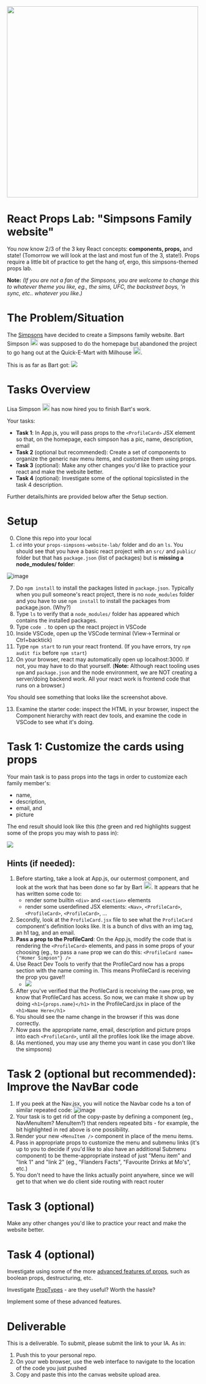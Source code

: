 <img src="https://upload.wikimedia.org/wikipedia/commons/b/bc/The_Simpsons_Logo.svg" width="500">

# React Props Lab: "Simpsons Family website"

You now know 2/3 of the 3 key React concepts: <strong>components, props,</strong> and state! (Tomorrow we will look at the last and most fun of the 3, state!). Props require a little bit of practice to get the hang of, ergo, this simpsons-themed props lab.

<strong>Note:</strong> <em>(If you are not a fan of the Simpsons, you are welcome to change this to whatever theme you like, eg., the sims, UFC, the backstreet boys, 'n sync, etc.. whatever you like.)</em>

# The Problem/Situation

The <a href="https://en.wikipedia.org/wiki/The_Simpsons">Simpsons</a> have decided to create a Simpsons family website. Bart Simpson <img src="https://upload.wikimedia.org/wikipedia/en/a/aa/Bart_Simpson_200px.png" height="20"> was supposed to do the homepage but abandoned the project to go hang out at the Quick-E-Mart with Milhouse <img src="https://upload.wikimedia.org/wikipedia/en/1/11/Milhouse_Van_Houten.png" height="20">.

This is as far as Bart got: 
<img src="https://user-images.githubusercontent.com/24878576/126073747-7d59c309-05bf-4b49-a9c7-035c1765419d.png">

# Tasks Overview

Lisa Simpson <img src="https://upload.wikimedia.org/wikipedia/en/e/ec/Lisa_Simpson.png" height="20"> has now hired you to finish Bart's work.

Your tasks:
- <strong>Task 1</strong>: In App.js, you will pass props to the `<ProfileCard>` JSX element so that, on the homepage, each simpson has a pic, name, description, email
- <strong>Task 2</strong> (optional but recommended): Create a set of components to organize the generic nav menu items, and customize them using props.
- <strong>Task 3</strong> (optional): Make any other changes you'd like to practice your react and make the website better.
- <strong>Task 4</strong> (optional): Investigate some of the optional topicslisted in the task 4 description.
 
Further details/hints are provided below after the Setup section.

# Setup

0. Clone this repo into your local
1. `cd` into your `props-simpsons-website-lab/` folder and do an `ls`. You should see that you have a basic react project with an `src/` and `public/` folder but  that has `package.json` (list of packages) but is <strong>missing a node_modules/ folder</strong>:

![image](https://user-images.githubusercontent.com/24878576/126079216-d7fbdbde-27b1-455c-bb9b-2ea64bb7fba6.png)

7. Do `npm install` to install the packages listed in `package.json`. Typically when you pull someone's react project, there is no `node_modules` folder and you have to use `npm install` to install the packages from package.json. (Why?)
8. Type `ls` to verify that a `node_modules/` folder has appeared which contains the installed packages.
9. Type `code .` to open up the react project in VSCode
10. Inside VSCode, open up the VSCode terminal (View->Terminal or Ctrl+backtick)
11. Type `npm start` to run your react frontend. (If you have errors, try `npm audit fix` before `npm start`)
13. On your browser, react may automatically open up localhost:3000. If not, you may have to do that yourself. (<strong>Note:</strong> Although react tooling uses `npm` and `package.json` and the node environment, we are NOT creating a server/doing backend work. All your react work is frontend code that runs on a browser.)

You should see something that looks like the screenshot above.

13. Examine the starter code: inspect the HTML in your browser, inspect the Component hierarchy with react dev tools, and examine the code in VSCode to see what it's doing.


# Task 1: Customize the cards using props

Your main task is to pass props into the <ProfileCard /> tags in order to customize each family member's:
- name, 
- description, 
- email, and 
- picture

The end result should look like this (the green and red highlights suggest some of the props you may wish to pass in):

<img src="https://user-images.githubusercontent.com/24878576/126102670-9ac76f0e-a974-4ab7-9c1d-8bd1b12f7c55.png">


## Hints (if needed):
1. Before starting, take a look at App.js, our outermost component, and look at the work that has been done so far by Bart <img src="https://upload.wikimedia.org/wikipedia/en/a/aa/Bart_Simpson_200px.png" height="20">. It appears that he has written some code to:
    - render some builtin `<div>` and `<section>` elements
    - render some userdefined JSX elements: `<Nav>`, `<ProfileCard>`, `<ProfileCard>`, `<ProfileCard>`, ...
2. Secondly, look at the `ProfileCard.jsx` file to see what the `ProfileCard` component's definition looks like. It is a bunch of divs with an img tag, an h1 tag, and an email.
3. <strong>Pass a prop to the ProfileCard</strong>: On the App.js, modify the code that is rendering the `<ProfileCard>` elements, and pass in some props of your choosing (eg., to pass a `name` prop we can do this: `<ProfileCard name={"Homer Simpson"} />`
4. Use React Dev Tools to verify that the ProfileCard now has a props section with the name coming in. This means ProfileCard is receiving the prop you gave!!
    - <img src="https://user-images.githubusercontent.com/24878576/126159091-3ad2df82-aa19-4aa1-85bc-3ba0e7568bf9.png">
5. After you've verified that the ProfileCard is receiving the `name` prop, we know that ProfileCard has access. So now, we can make it show up by doing `<h1>{props.name}</h1>` in the ProfileCard.jsx in place of the `<h1>Name Here</h1>`
6. You should see the name change in the browser if this was done correctly.
7. Now pass the appropriate name, email, description and picture props into each `<ProfileCard>`, until all the profiles look like the image above.
8. (As mentioned, you may use any theme you want in case you don't like the simpsons)

# Task 2 (optional but recommended): Improve the NavBar code

1. If you peek at the Nav.jsx, you will notice the Navbar code hs a ton of similar repeated code: ![image](https://user-images.githubusercontent.com/24878576/126160123-40449d99-6abe-41a6-a201-7076d8c869a5.png)
2. Your task is to get rid of the copy-paste by defining a component (eg., NavMenuItem? MenuItem?) that renders repeated bits - for example, the bit highlighted in red above is one possibility.
3. Render your new `<MenuItem />` component in place of the menu items.
4. Pass in appropriate props to customize the menu and submenu links (it's up to you to decide if you'd like to also have an additional Submenu component) to be theme-appropriate instead of just "Menu item" and "link 1" and "link 2" (eg., "Flanders Facts", "Favourite Drinks at Mo's", etc.)
5. You don't need to have the links actually point anywhere, since we will get to that when we do client side routing with react router

# Task 3 (optional)

Make any other changes you'd like to practice your react and make the website better.

# Task 4 (optional)

Investigate using some of the more <a href="https://www.freecodecamp.org/news/react-props-cheatsheet/">advanced features of props</a>, such as boolean props, destructuring, etc.

Investigate <a href="https://reactjs.org/docs/typechecking-with-proptypes.html">PropTypes</a> - are they useful? Worth the hassle?

Implement some of these advanced features.

# Deliverable

This is a deliverable. To submit, please submit the link to your IA. As in:

1. Push this to your personal repo.
2. On your web browser, use the web interface to navigate to the location of the code you just pushed
3. Copy and paste this into the canvas website upload area.


